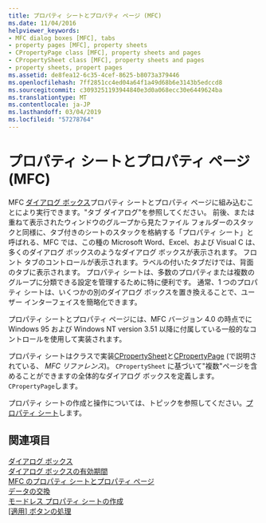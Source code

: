 ```yaml
---
title: プロパティ シートとプロパティ ページ (MFC)
ms.date: 11/04/2016
helpviewer_keywords:
- MFC dialog boxes [MFC], tabs
- property pages [MFC], property sheets
- CPropertyPage class [MFC], property sheets and pages
- CPropertySheet class [MFC], property sheets and pages
- property sheets, propert pages
ms.assetid: de8fea12-6c35-4cef-8625-b8073a379446
ms.openlocfilehash: 7ff2851cc4ed04a64f1a49d68b6e3143b5edccd8
ms.sourcegitcommit: c3093251193944840e3d0a068ecc30e6449624ba
ms.translationtype: MT
ms.contentlocale: ja-JP
ms.lasthandoff: 03/04/2019
ms.locfileid: "57278764"
---
```

# <a name="property-sheets-and-property-pages-mfc"></a>プロパティ シートとプロパティ ページ (MFC)

MFC [ ダイアログ ボックス](../mfc/dialog-boxes.md)プロパティ シートとプロパティ ページに組み込むことにより実行できます。"タブ ダイアログ"を参照してください。 前後、または重ねて表示されたウィンドウのグループから見たファイル フォルダーのスタックと同様に、タブ付きのシートのスタックを格納する「プロパティ シート」と呼ばれる、MFC では、この種の Microsoft Word、Excel、および Visual C は、多くのダイアログ ボックスのようなダイアログ ボックスが表示されます。 フロント タブのコントロールが表示されます。ラベルの付いたタブだけでは、背面のタブに表示されます。 プロパティ シートは、多数のプロパティまたは複数のグループに分類できる設定を管理するために特に便利です。 通常、1 つのプロパティ シートは、いくつかの別のダイアログ ボックスを置き換えることで、ユーザー インターフェイスを簡略化できます。

プロパティ シートとプロパティ ページには、MFC バージョン 4.0 の時点でに Windows 95 および Windows NT version 3.51 以降に付属している一般的なコントロールを使用して実装されます。

プロパティ シートはクラスで実装[CPropertySheet](../mfc/reference/cpropertysheet-class.md)と[CPropertyPage](../mfc/reference/cpropertypage-class.md) (で説明されている、 *MFC リファレンス*)。 `CPropertySheet` に基づいて"複数"ページを含めることができますの全体的なダイアログ ボックスを定義します。`CPropertyPage`します。

プロパティ シートの作成と操作については、トピックを参照してください。[プロパティ シート](../mfc/property-sheets-mfc.md)します。

## <a name="see-also"></a>関連項目

[ダイアログ ボックス](../mfc/dialog-boxes.md)<br/>
[ダイアログ ボックスの有効期間](../mfc/life-cycle-of-a-dialog-box.md)<br/>
[MFC のプロパティ シートとプロパティ ページ](../mfc/property-sheets-and-property-pages-in-mfc.md)<br/>
[データの交換](../mfc/exchanging-data.md)<br/>
[モードレス プロパティ シートの作成](../mfc/creating-a-modeless-property-sheet.md)<br/>
[[適用] ボタンの処理](../mfc/handling-the-apply-button.md)
